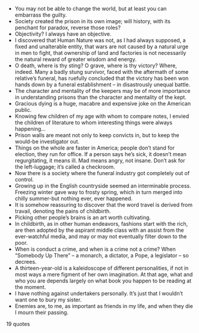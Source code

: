  - You may not be able to change the world, but at least you can embarrass the guilty.
 - Society created the prison in its own image; will history, with its penchant for paradox, reverse those roles?
 - Objectivity? I always have an objective.
 - I discovered that Human Nature was not, as I had always supposed, a fixed and unalterable entity, that wars are not caused by a natural urge in men to fight, that ownership of land and factories is not necessarily the natural reward of greater wisdom and energy.
 - O death, where is thy sting? O grave, where is thy victory? Where, indeed. Many a badly stung survivor, faced with the aftermath of some relative’s funeral, has ruefully concluded that the victory has been won hands down by a funeral establishment – in disastrously unequal battle.
 - The character and mentality of the keepers may be of more importance in understanding prisons than the character and mentality of the kept.
 - Gracious dying is a huge, macabre and expensive joke on the American public.
 - Knowing few children of my age with whom to compare notes, I envied the children of literature to whom interesting things were always happening...
 - Prison walls are meant not only to keep convicts in, but to keep the would-be investigator out.
 - Things on the whole are faster in America; people don’t stand for election, they run for office. If a person says he’s sick, it doesn’t mean regurgitating, it means ill. Mad means angry, not insane. Don’t ask for the left-luggage; it’s called a checkroom.
 - Now there is a society where the funeral industry got completely out of control.
 - Growing up in the English countryside seemed an interminable process. Freezing winter gave way to frosty spring, which in turn merged into chilly summer-but nothing ever, ever happened.
 - It is somehow reassuring to discover that the word travel is derived from travail, denoting the pains of childbirth.
 - Picking other people’s brains is an art worth cultivating.
 - In childbirth, as in other human endeavors, fashions start with the rich, are then adopted by the aspirant middle class with an assist from the ever-watchful media, and may or may not eventually filter down to the poor.
 - When is conduct a crime, and when is a crime not a crime? When “Somebody Up There” – a monarch, a dictator, a Pope, a legislator – so decrees.
 - A thirteen-year-old is a kaleidoscope of different personalities, if not in most ways a mere figment of her own imagination. At that age, what and who you are depends largely on what book you happen to be reading at the moment.
 - I have nothing against undertakers personally. It’s just that I wouldn’t want one to bury my sister.
 - Enemies are, to me, as important as friends in my life, and when they die I mourn their passing.

19 quotes